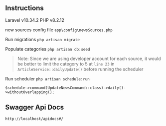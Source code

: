 ## Instructions

Laravel v10.34.2
PHP v8.2.12

new sources config file
`app\config\newsSources.php`

Run migrations
`php artisan migrate`

Populate categories
`php artisan db:seed`

> Note: Since we are using developer account for each source, it would be better to limit the category to 5 at `line 23` in `ArticleService::dailyUpdate()` before running the scheduler
> 
Run scheduler
`php artisan schedule:run`

`$schedule->command(UpdateNewsCommand::class)->daily()->withoutOverlapping();`

## Swagger Api Docs
`http://localhost/apidocs#/`
